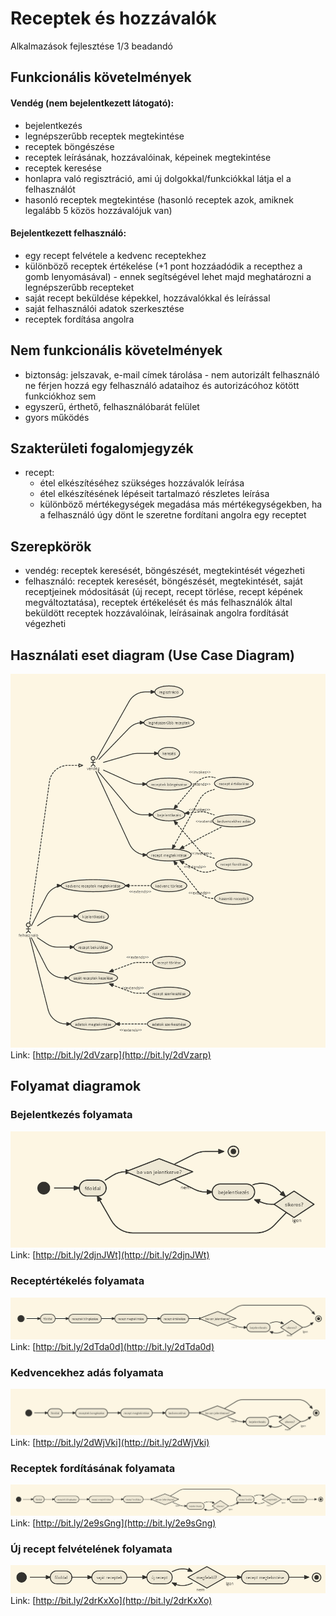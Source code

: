 # Receptek és hozzávalók
Alkalmazások fejlesztése 1/3 beadandó

## Funkcionális követelmények
#### Vendég (nem bejelentkezett látogató):
* bejelentkezés
* legnépszerűbb receptek megtekintése
* receptek böngészése
* receptek leírásának, hozzávalóinak, képeinek megtekintése 
* receptek keresése
* honlapra való regisztráció, ami új dolgokkal/funkciókkal látja el a felhasználót
* hasonló receptek megtekintése (hasonló receptek azok, amiknek legalább 5 közös hozzávalójuk van)

#### Bejelentkezett felhasználó:
* egy recept felvétele a kedvenc receptekhez
* különböző receptek értékelése (+1 pont hozzáadódik a recepthez a gomb lenyomásával) - ennek segítségével lehet majd meghatározni a legnépszerűbb recepteket
* saját recept beküldése képekkel, hozzávalókkal és leírással
* saját felhasználói adatok szerkesztése
* receptek fordítása angolra

## Nem funkcionális követelmények
* biztonság: jelszavak, e-mail címek tárolása - nem autorizált felhasználó ne férjen hozzá egy felhasználó adataihoz és autorizácóhoz kötött funkciókhoz sem
* egyszerű, érthető, felhasználóbarát felület
* gyors működés

## Szakterületi fogalomjegyzék
* recept:
    * étel elkészítéséhez szükséges hozzávalók leírása
    * étel elkészítésének lépéseit tartalmazó részletes leírása
    * különböző mértékegységek megadása más mértékegységekben, ha a felhasználó úgy dönt le szeretne fordítani angolra egy receptet

## Szerepkörök
* vendég: receptek keresését, böngészését, megtekintését végezheti
* felhasználó: receptek keresését, böngészését, megtekintését, saját receptjeinek módositását (új recept, recept törlése, recept képének megváltoztatása), receptek értékelését és más felhasználók által beküldött receptek hozzávalóinak, leírásainak angolra fordítását végezheti

## Használati eset diagram (Use Case Diagram)
![Használati eset diagram](images/receptek_UCD_1.PNG)
Link: [http://bit.ly/2dVzarp](http://bit.ly/2dVzarp)

## Folyamat diagramok
### Bejelentkezés folyamata
![Bejelentkezés folyamata](images/receptek_activity1.PNG)
Link: [http://bit.ly/2djnJWt](http://bit.ly/2djnJWt)

### Receptértékelés folyamata
![Receptértékelés folyamata](images/receptek_activity2.PNG)
Link: [http://bit.ly/2dTda0d](http://bit.ly/2dTda0d)

### Kedvencekhez adás folyamata
![Kedvencekhez adás folyamata](images/receptek_activity3.PNG)
Link: [http://bit.ly/2dWjVki](http://bit.ly/2dWjVki)

### Receptek fordításának folyamata
![Receptek forditásának folyamata](images/receptek_activity4.PNG)
Link: [http://bit.ly/2e9sGng](http://bit.ly/2e9sGng)

### Új recept felvételének folyamata
![Új recept felvételének folyamata](images/receptek_activity5.PNG)
Link: [http://bit.ly/2drKxXo](http://bit.ly/2drKxXo)